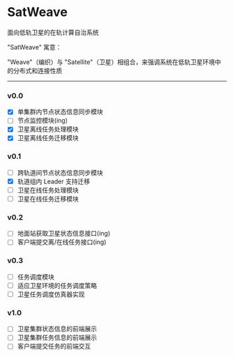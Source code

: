 # SatWeave
面向低轨卫星的在轨计算自治系统

"SatWeave" 寓意：

"Weave"（编织）与 "Satellite"（卫星）相组合，来强调系统在低轨卫星环境中的分布式和连接性质

---
### v0.0

- [X] 单集群内节点状态信息同步模块
- [ ] 节点监控模块(ing)
- [X] 卫星离线任务处理模块
- [X] 卫星离线任务迁移模块

### v0.1
- [ ] 跨轨道间节点状态信息同步模块
- [X] 轨道组内 Leader 支持迁移 
- [ ] 卫星在线任务处理模块
- [ ] 卫星在线任务迁移模块

### v0.2
- [ ] 地面站获取卫星状态信息接口(ing)
- [ ] 客户端提交离/在线任务接口(ing)

### v0.3
- [ ] 任务调度模块
- [ ] 适应卫星环境的任务调度策略
- [ ] 卫星任务调度仿真器实现

### v1.0
- [ ] 卫星集群状态信息的前端展示
- [ ] 卫星集群任务信息的前端展示
- [ ] 客户端提交任务的前端交互
